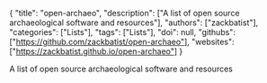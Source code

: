 {
  "title": "open-archaeo",
  "description": ["A list of open source archaeological software and resources"],
  "authors": ["zackbatist"],
  "categories": ["Lists"],
  "tags": ["Lists"],
  "doi": null,
  "githubs": ["https://github.com/zackbatist/open-archaeo"],
  "websites": ["https://zackbatist.github.io/open-archaeo"]
}

<!-- Generated by csv2md.R – do not edit by hand -->

A list of open source archaeological software and resources